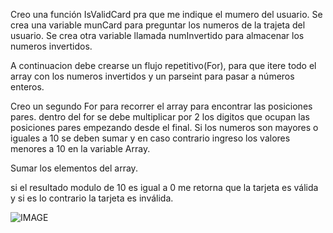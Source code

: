 Creo una función IsValidCard pra que me indique el mumero del usuario.
Se crea una variable munCard para preguntar los numeros de la trajeta del usuario.
Se crea otra variable llamada numInvertido para almacenar los numeros invertidos.
 
 A continuacion debe crearse un flujo repetitivo(For), para que itere todo el array con los numeros invertidos  y un parseint para pasar a números enteros.

 Creo un segundo For para recorrer el array para encontrar las posiciones pares.
  dentro del for se debe multiplicar por 2 los digitos que ocupan las posiciones pares empezando desde el final.
   Si los numeros son mayores o iguales a 10 se deben sumar y en caso contrario ingreso los valores menores a 10 en la variable Array.

   Sumar los elementos del array.

si el resultado modulo de 10 es igual a 0 me retorna que la tarjeta es válida y si es lo contrario la tarjeta es inválida.

![IMAGE]( https://github.com/marasolarp/prueba_proyecto/blob/master/Diagrama%20de%20flujo%20Tarjeta%20de%20Cr%C3%A9dito.png "Diagrama de flujo Tarjeta de Crédito")